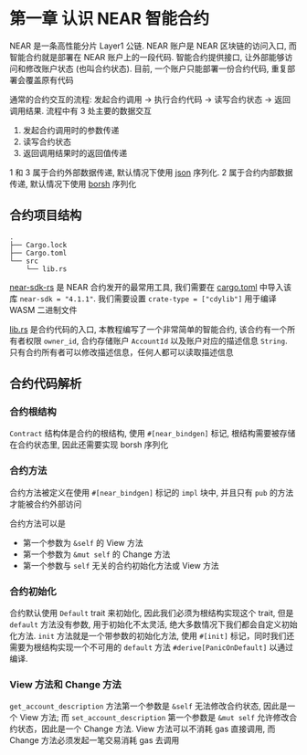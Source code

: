 # 第一章 认识 NEAR 智能合约
NEAR 是一条高性能分片 Layer1 公链. NEAR 账户是 NEAR 区块链的访问入口, 而智能合约就是部署在 NEAR 账户上的一段代码.
智能合约提供接口, 让外部能够访问和修改账户状态 (也叫合约状态). 目前, 一个账户只能部署一份合约代码, 重复部署会覆盖原有代码

通常的合约交互的流程: 发起合约调用 -> 执行合约代码 -> 读写合约状态 -> 返回调用结果.
流程中有 3 处主要的数据交互
1. 发起合约调用时的参数传递
2. 读写合约状态
3. 返回调用结果时的返回值传递

1 和 3 属于合约外部数据传递, 默认情况下使用 [json](https://github.com/serde-rs/json) 序列化.
2 属于合约内部数据传递, 默认情况下使用 [borsh](https://github.com/near/borsh-rs) 序列化

## 合约项目结构
```
.
├── Cargo.lock
├── Cargo.toml
└── src
    └── lib.rs
```

[near-sdk-rs](https://github.com/near/near-sdk-rs) 是 NEAR 合约发开的最常用工具, 我们需要在 [cargo.toml](./Cargo.toml) 中导入该库 `near-sdk = "4.1.1"`. 
我们需要设置 `crate-type = ["cdylib"]` 用于编译 WASM 二进制文件

[lib.rs](./src/lib.rs) 是合约代码的入口, 本教程编写了一个非常简单的智能合约, 该合约有一个所有者权限 `owner_id`, 合约存储账户 `AccountId` 以及账户对应的描述信息 `String`.
只有合约所有者可以修改描述信息，任何人都可以读取描述信息

## 合约代码解析

### 合约根结构
`Contract` 结构体是合约的根结构, 使用 `#[near_bindgen]` 标记, 根结构需要被存储在合约状态里, 因此还需要实现 borsh 序列化

### 合约方法
合约方法被定义在使用 `#[near_bindgen]` 标记的 `impl` 块中, 并且只有 `pub` 的方法才能被合约外部访问

合约方法可以是
* 第一个参数为 `&self` 的 View 方法
* 第一个参数为 `&mut self` 的 Change 方法
* 第一个参数与 `self` 无关的合约初始化方法或 View 方法

### 合约初始化
合约默认使用 `Default` trait 来初始化, 因此我们必须为根结构实现这个 trait, 但是 `default` 方法没有参数, 用于初始化不太灵活, 绝大多数情况下我们都会自定义初始化方法.
`init` 方法就是一个带参数的初始化方法, 使用 `#[init]` 标记，同时我们还需要为根结构实现一个不可用的 `default` 方法 `#derive[PanicOnDefault]` 以通过编译.

### View 方法和 Change 方法
`get_account_description` 方法第一个参数是 `&self` 无法修改合约状态, 因此是一个 View 方法;
而 `set_account_description` 第一个参数是 `&mut self` 允许修改合约状态，因此是一个 Change 方法.
View 方法可以不消耗 gas 直接调用, 而 Change 方法必须发起一笔交易消耗 gas 去调用
